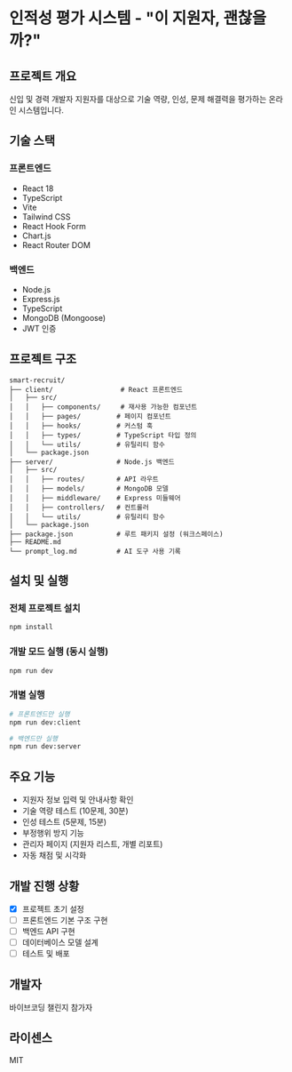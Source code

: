 # 인적성 평가 시스템 - "이 지원자, 괜찮을까?"

## 프로젝트 개요

신입 및 경력 개발자 지원자를 대상으로 기술 역량, 인성, 문제 해결력을 평가하는 온라인 시스템입니다.

## 기술 스택

### 프론트엔드

- React 18
- TypeScript
- Vite
- Tailwind CSS
- React Hook Form
- Chart.js
- React Router DOM

### 백엔드

- Node.js
- Express.js
- TypeScript
- MongoDB (Mongoose)
- JWT 인증

## 프로젝트 구조

```
smart-recruit/
├── client/                 # React 프론트엔드
│   ├── src/
│   │   ├── components/     # 재사용 가능한 컴포넌트
│   │   ├── pages/         # 페이지 컴포넌트
│   │   ├── hooks/         # 커스텀 훅
│   │   ├── types/         # TypeScript 타입 정의
│   │   └── utils/         # 유틸리티 함수
│   └── package.json
├── server/                # Node.js 백엔드
│   ├── src/
│   │   ├── routes/        # API 라우트
│   │   ├── models/        # MongoDB 모델
│   │   ├── middleware/    # Express 미들웨어
│   │   ├── controllers/   # 컨트롤러
│   │   └── utils/         # 유틸리티 함수
│   └── package.json
├── package.json           # 루트 패키지 설정 (워크스페이스)
├── README.md
└── prompt_log.md          # AI 도구 사용 기록
```

## 설치 및 실행

### 전체 프로젝트 설치

```bash
npm install
```

### 개발 모드 실행 (동시 실행)

```bash
npm run dev
```

### 개별 실행

```bash
# 프론트엔드만 실행
npm run dev:client

# 백엔드만 실행
npm run dev:server
```

## 주요 기능

- 지원자 정보 입력 및 안내사항 확인
- 기술 역량 테스트 (10문제, 30분)
- 인성 테스트 (5문제, 15분)
- 부정행위 방지 기능
- 관리자 페이지 (지원자 리스트, 개별 리포트)
- 자동 채점 및 시각화

## 개발 진행 상황

- [x] 프로젝트 초기 설정
- [ ] 프론트엔드 기본 구조 구현
- [ ] 백엔드 API 구현
- [ ] 데이터베이스 모델 설계
- [ ] 테스트 및 배포

## 개발자

바이브코딩 챌린지 참가자

## 라이센스

MIT
